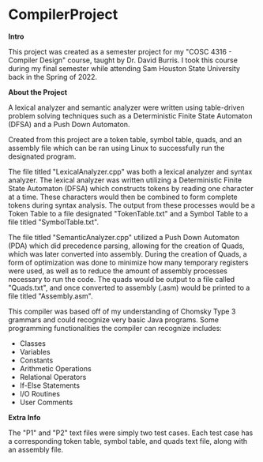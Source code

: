 # CompilerProject
**Intro**

This project was created as a semester project for my "COSC 4316 - Compiler Design" course, taught by Dr. David Burris.
I took this course during my final semester while attending Sam Houston State University back in the Spring of 2022.

**About the Project**

A lexical analyzer and semantic analyzer were written using table-driven problem solving techniques such as a Deterministic Finite State Automaton (DFSA) and a Push Down Automaton. 

Created from this project are a token table, symbol table, quads, and an assembly file which can be ran using Linux to successfully run the designated program.

The file titled "LexicalAnalyzer.cpp" was both a lexical analyzer and syntax analyzer. The lexical analyzer was written utilizing a Deterministic Finite State Automaton (DFSA) which constructs tokens by reading one character at a time. These characters would then be combined to form complete tokens during syntax analysis. The output from these processes would be a Token Table to a file designated "TokenTable.txt" and a Symbol Table to a file titled "SymbolTable.txt".

The file titled "SemanticAnalyzer.cpp" utilized a Push Down Automaton (PDA) which did precedence parsing, allowing for the creation of Quads, which was later converted into assembly. During the creation of Quads, a form of optimization was done to minimize how many temporary registers were used, as well as to reduce the amount of assembly processes necessary to run the code.  The quads would be output to a file called "Quads.txt", and once converted to assembly (.asm) would be printed to a file titled "Assembly.asm".


This compiler was based off of my understanding of Chomsky Type 3 grammars and could recognize very basic Java programs.
Some programming functionalities the compiler can recognize includes:
- Classes
- Variables
- Constants
- Arithmetic Operations
- Relational Operators
- If-Else Statements
- I/O Routines
- User Comments

**Extra Info**

The "P1" and "P2" text files were simply two test cases. Each test case has a corresponding token table, symbol table, and quads text file, along with an assembly file.
